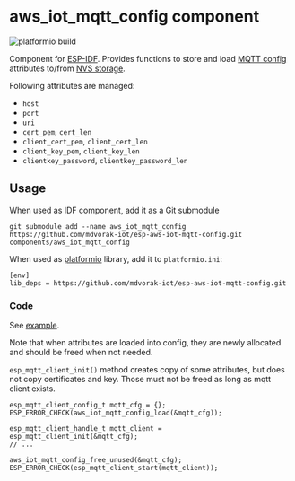 # aws_iot_mqtt_config component

![platformio build](https://github.com/mdvorak-iot/esp-aws-iot-mqtt-config/workflows/platformio%20build/badge.svg)

Component for [ESP-IDF](https://docs.espressif.com/projects/esp-idf/en/latest). Provides functions to store and load
[MQTT config](https://docs.espressif.com/projects/esp-idf/en/latest/esp32/api-reference/protocols/mqtt.html#_CPPv424esp_mqtt_client_config_t)
attributes
to/from [NVS storage](https://docs.espressif.com/projects/esp-idf/en/latest/esp32/api-reference/storage/nvs_flash.html).

Following attributes are managed:

* `host`
* `port`
* `uri`
* `cert_pem`, `cert_len`
* `client_cert_pem`, `client_cert_len`
* `client_key_pem`, `client_key_len`
* `clientkey_password`, `clientkey_password_len`

## Usage

When used as IDF component, add it as a Git submodule

```
git submodule add --name aws_iot_mqtt_config https://github.com/mdvorak-iot/esp-aws-iot-mqtt-config.git components/aws_iot_mqtt_config
```

When used as [platformio](https://platformio.org) library, add it to `platformio.ini`:

```
[env]
lib_deps = https://github.com/mdvorak-iot/esp-aws-iot-mqtt-config.git
```

### Code

See [example](./example/main/lib_template_example_main.c).

Note that when attributes are loaded into config, they are newly allocated and should be freed when not needed.

`esp_mqtt_client_init()` method creates copy of some attributes, but does not copy certificates and key. Those must not
be freed as long as mqtt client exists.

```
esp_mqtt_client_config_t mqtt_cfg = {};
ESP_ERROR_CHECK(aws_iot_mqtt_config_load(&mqtt_cfg));

esp_mqtt_client_handle_t mqtt_client = esp_mqtt_client_init(&mqtt_cfg);
// ...

aws_iot_mqtt_config_free_unused(&mqtt_cfg);
ESP_ERROR_CHECK(esp_mqtt_client_start(mqtt_client));
```

